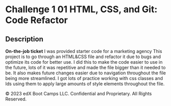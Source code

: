 # Challenge 1 01 HTML, CSS, and Git: Code Refactor

## Description

**On-the-job ticket**
I was provided starter code for a marketing agency
This project is to go through an HTML&CSS file and refactor it due to bugs and optimize its code for better use. I did this to make the code easier to use in the future, lots of it was repetitive and made the file bigger than it needed to be. It also makes future changes easier due to navigation throughout the file being more streamlined. I got lots of practice working with css classes and Ids using them to apply large amounts of style elements throughout the file.


© 2023 edX Boot Camps LLC. Confidential and Proprietary. All Rights Reserved.